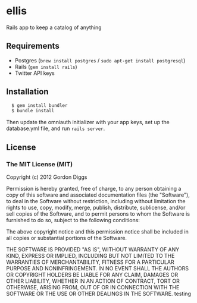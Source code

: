# ellis

Rails app to keep a catalog of anything

## Requirements

* Postgres (`brew install postgres` / `sudo apt-get install postgresql`)
* Rails (`gem install rails`)
* Twitter API keys

## Installation

```bash
  $ gem install bundler
  $ bundle install
```

Then update the omniauth initializer with your app keys, set up the database.yml file, and run `rails server`.

## License
### The MIT License (MIT)
Copyright (c) 2012 Gordon Diggs

Permission is hereby granted, free of charge, to any person obtaining a copy of this software and associated documentation files (the "Software"), to deal in the Software without restriction, including without limitation the rights to use, copy, modify, merge, publish, distribute, sublicense, and/or sell copies of the Software, and to permit persons to whom the Software is furnished to do so, subject to the following conditions:

The above copyright notice and this permission notice shall be included in all copies or substantial portions of the Software.

THE SOFTWARE IS PROVIDED "AS IS", WITHOUT WARRANTY OF ANY KIND, EXPRESS OR IMPLIED, INCLUDING BUT NOT LIMITED TO THE WARRANTIES OF MERCHANTABILITY, FITNESS FOR A PARTICULAR PURPOSE AND NONINFRINGEMENT. IN NO EVENT SHALL THE AUTHORS OR COPYRIGHT HOLDERS BE LIABLE FOR ANY CLAIM, DAMAGES OR OTHER LIABILITY, WHETHER IN AN ACTION OF CONTRACT, TORT OR OTHERWISE, ARISING FROM, OUT OF OR IN CONNECTION WITH THE SOFTWARE OR THE USE OR OTHER DEALINGS IN THE SOFTWARE.
testing
